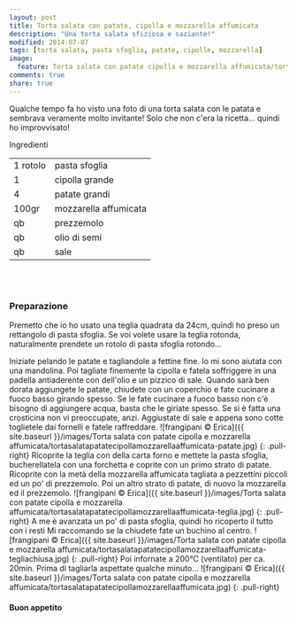 ```yaml
---
layout: post
title: Torta salata con patate, cipolla e mozzarella affumicata
description: "Una torta salata sfiziosa e saziante!"
modified: 2014-07-07
tags: [torta salata, pasta sfoglia, patate, cipolle, mozzarella]
image:
  feature: Torta salata con patate cipolla e mozzarella affumicata/tortasalatapatatecipollamozzarellaaffumicata-header.jpg
comments: true
share: true
---
```


Qualche tempo fa ho visto una foto di una torta salata con le patata e sembrava veramente molto invitante! Solo che non c'era la ricetta... quindi ho improvvisato!


<div class="ingredients">
  <div class="ingredients-title">Ingredienti</div>
  <table>
    <tbody>
      <tr>
        <td>1 rotolo</td>
        <td>pasta sfoglia</td>
      </tr>
      <tr>
        <td>1</td>
        <td>cipolla grande</td>
      </tr>
      <tr>
        <td>4</td>
        <td>patate grandi</td>
      </tr>
      <tr>
        <td>100gr</td>
        <td>mozzarella affumicata</td>
      </tr>
      <tr>
        <td>qb</td>
        <td>prezzemolo</td>
      </tr>
      <tr>
        <td>qb</td>
        <td>olio di semi</td>
      </tr>
      <tr>
        <td>qb</td>
        <td>sale</td>
      </tr>
    </tbody>
  </table>
  <br></br>
</div>


<h3>
  <font color="grey">
    <i class="icon-cogs"></i>
  </font> Preparazione
</h3>

Premetto che io ho usato una teglia quadrata da 24cm, quindi ho preso un rettangolo di pasta sfoglia. Se voi volete usare la teglia rotonda, naturalmente prendete un rotolo di pasta sfoglia rotondo...

Iniziate pelando le patate e tagliandole a fettine fine. Io mi sono aiutata con una mandolina. Poi tagliate finemente la cipolla e fatela soffriggere in una padella antiaderente con dell'olio e un pizzico di sale. Quando sarà ben dorata aggiungete le patate, chiudete con un coperchio e fate cucinare a fuoco basso girando spesso. Se le fate cucinare a fuoco basso non c'è bisogno di aggiungere acqua, basta che le giriate spesso. Se si è fatta una crosticina non vi preoccupate, anzi. Aggiustate di sale e appena sono cotte toglietele dai fornelli e fatele raffreddare.
![frangipani © Erica]({{ site.baseurl }}/images/Torta salata con patate cipolla e mozzarella affumicata/tortasalatapatatecipollamozzarellaaffumicata-patate.jpg)
{: .pull-right}
Ricoprite la teglia con della carta forno e mettete la pasta sfoglia, bucherellatela con una forchetta e coprite con un primo strato di patate. Ricoprite con la metà della mozzarella affumicata tagliata a pezzettini piccoli ed un po' di prezzemolo. Poi un altro strato di patate, di nuovo la mozzarella ed il prezzemolo. 
![frangipani © Erica]({{ site.baseurl }}/images/Torta salata con patate cipolla e mozzarella affumicata/tortasalatapatatecipollamozzarellaaffumicata-teglia.jpg)
{: .pull-right}
A me è avanzata un po' di pasta sfoglia, quindi ho ricoperto il tutto con i resti Mi raccomando se la chiudete fate un buchino al centro.
![frangipani © Erica]({{ site.baseurl }}/images/Torta salata con patate cipolla e mozzarella affumicata/tortasalatapatatecipollamozzarellaaffumicata-tegliachiusa.jpg)
{: .pull-right}
Poi infornate a 200°C (ventilato) per ca. 20min. Prima di tagliarla aspettate qualche minuto...
![frangipani © Erica]({{ site.baseurl }}/images/Torta salata con patate cipolla e mozzarella affumicata/tortasalatapatatecipollamozzarellaaffumicata.jpg)
{: .pull-right}
 

<h4>Buon appetito
  <font color="red">
    <i class="icon-smile"></i>
  </font>
</h4>
